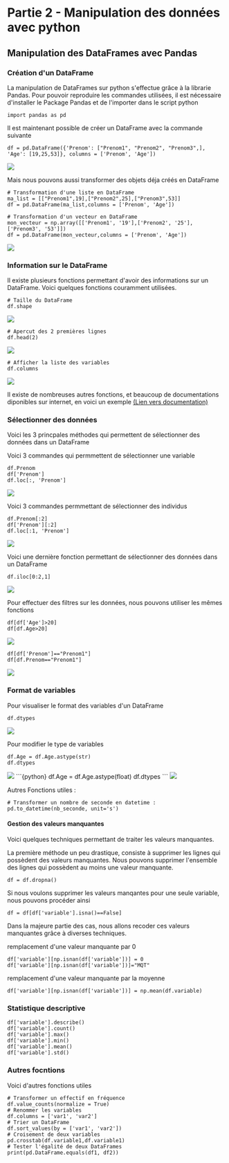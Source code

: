 # Partie 2 - Manipulation des données avec python
## Manipulation des DataFrames avec Pandas

### Création d'un DataFrame
La manipulation de DataFrames sur python s'effectue grâce à la librarie Pandas. Pour pouvoir reproduire les commandes utilisées, il est nécessaire d'installer le Package Pandas et de l'importer dans le script python
```{python}
import pandas as pd
```
Il est maintenant possible de créer un DataFrame avec la commande suivante 
```{python}
df = pd.DataFrame({'Prenom': ["Prenom1", "Prenom2", "Prenom3",], 'Age': [19,25,53]}, columns = ['Prenom', 'Age'])
```
<img src = "https://user-images.githubusercontent.com/44996564/57060846-23fd5580-6cbb-11e9-9747-8d1aa6467bd8.png">

Mais nous pouvons aussi transformer des objets déja créés en DataFrame
```{python}
# Transformation d'une liste en DataFrame
ma_list = [["Prenom1",19],["Prenom2",25],["Prenom3",53]]
df = pd.DataFrame(ma_list,columns = ['Prenom', 'Age'])

# Transformation d'un vecteur en DataFrame
mon_vecteur = np.array([['Prenom1', '19'],['Prenom2', '25'],['Prenom3', '53']])
df = pd.DataFrame(mon_vecteur,columns = ['Prenom', 'Age'])
```
<img src = "https://user-images.githubusercontent.com/44996564/57060846-23fd5580-6cbb-11e9-9747-8d1aa6467bd8.png">

### Information sur le DataFrame
Il existe plusieurs fonctions permettant d'avoir des informations sur un DataFrame. Voici quelques fonctions couramment utilisées.

```{python}
# Taille du DataFrame
df.shape
```
<img src = "https://user-images.githubusercontent.com/44996564/57061445-1e087400-6cbd-11e9-8afe-383872ad9d72.png">

```{python}
# Apercut des 2 premières lignes
df.head(2)
```
<img src = "https://user-images.githubusercontent.com/44996564/57061505-5f991f00-6cbd-11e9-938d-34cd2615a161.png">

```{python}
# Afficher la liste des variables
df.columns
```
<img src = "https://user-images.githubusercontent.com/44996564/57061551-91aa8100-6cbd-11e9-9f76-23b165972507.png">

Il existe de nombreuses autres fonctions, et beaucoup de documentations diponibles sur internet, en voici un exemple [(Lien vers documentation)](https://pandas.pydata.org/pandas-docs/stable/)

### Sélectionner des données
Voici les 3 princpales méthodes qui permettent de sélectionner des données dans un DataFrame

Voici 3 commandes qui permmettent de sélectionner une variable
```{python}
df.Prenom
df['Prenom']
df.loc[:, 'Prenom']
```
<img src = "https://user-images.githubusercontent.com/44996564/57061757-5c526300-6cbe-11e9-8840-b7cb4d8d016c.png">

Voici 3 commandes permmettant de sélectionner des individus
```{python}
df.Prenom[:2]
df['Prenom'][:2]
df.loc[:1, 'Prenom']
```
<img src = "https://user-images.githubusercontent.com/44996564/57061941-092ce000-6cbf-11e9-9950-78ba0653006c.png">

Voici une dernière fonction permettant de sélectionner des données dans un DataFrame
```{python}
df.iloc[0:2,1]
```
<img src = "https://user-images.githubusercontent.com/44996564/57062036-4f823f00-6cbf-11e9-8d17-60f7ca862bfc.png">

Pour effectuer des filtres sur les données, nous pouvons utiliser les mêmes fonctions
```{python}
df[df['Age']>20]
df[df.Age>20]
```
<img src = "https://user-images.githubusercontent.com/44996564/57062259-f1099080-6cbf-11e9-80cf-44217b2695dc.png">

```{python}
df[df['Prenom']=="Prenom1"]
df[df.Prenom=="Prenom1"]
```
<img src = "https://user-images.githubusercontent.com/44996564/57062335-1f876b80-6cc0-11e9-9d05-8b7d898cb16c.png">

### Format de variables
Pour visualiser le format des variables d'un DataFrame
```{python}
df.dtypes
```
<img src = "https://user-images.githubusercontent.com/44996564/57062501-a3415800-6cc0-11e9-9f88-4029001969c7.png">

Pour modifier le type de variables
```{python}
df.Age = df.Age.astype(str)
df.dtypes
```
<img src = "https://user-images.githubusercontent.com/44996564/57062846-c4567880-6cc1-11e9-9ace-7ccae91d4b29.png">
```{python}
df.Age = df.Age.astype(float)
df.dtypes
```
<img src = "https://user-images.githubusercontent.com/44996564/57062501-a3415800-6cc0-11e9-9f88-4029001969c7.png">

Autres Fonctions utiles :
```{python}
# Transformer un nombre de seconde en datetime :
pd.to_datetime(nb_seconde, unit='s')
```

#### Gestion des valeurs manquantes
Voici quelques techniques permettant de traiter les valeurs manquantes.

La première méthode un peu drastique, consiste à supprimer les lignes qui possèdent des valeurs manquantes. 
Nous pouvons supprimer l'ensemble des lignes qui possèdent au moins une valeur manquante.
```{python}
df = df.dropna()
```

Si nous voulons supprimer les valeurs manqantes pour une seule variable, nous pouvons procéder ainsi
```{python}
df = df[df['variable'].isna()==False]
```

Dans la majeure partie des cas, nous allons recoder ces valeurs manquantes grâce à diverses techniques.

remplacement d'une valeur manquante par 0
```{python}
df['variable'][np.isnan(df['variable'])] = 0
df['variable'][np.isnan(df['variable'])]="MQT"
```

remplacement d'une valeur manquante par la moyenne
```{python}
df['variable'][np.isnan(df['variable'])] = np.mean(df.variable)
```

### Statistique descriptive
```{python}
df['variable'].describe()
df['variable'].count()
df['variable'].max()
df['variable'].min()
df['variable'].mean()
df['variable'].std()
```

### Autres focntions
Voici d'autres fonctions utiles
```{python}
# Transformer un effectif en fréquence
df.value_counts(normalize = True)
# Renommer les variables
df.columns = ['var1', 'var2']
# Trier un DataFrame
df.sort_values(by = ['var1', 'var2'])
# Croisement de deux variables
pd.crosstab(df.variable1,df.variable1)
# Tester l'égalité de deux DataFrames
print(pd.DataFrame.equals(df1, df2))
```
